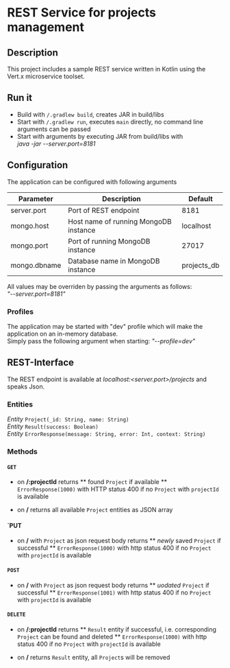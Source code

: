 ﻿# REST Service for projects management


## Description

This project includes a sample REST service written in Kotlin using the Vert.x microservice toolset.

## Run it

- Build with    `/.gradlew build`, creates JAR in build/libs
- Start with  `/.gradlew run`, executes `main` directly, no command line arguments can be passed
- Start with arguments by executing JAR from build/libs  with <br>
*java -jar <jarname> --server.port=8181*

## Configuration

The application can be configured with following arguments

|    Parameter        | Description | Default| 
| -------------------    | ------------------------------    |----------|
| server.port|Port of REST endpoint|8181|
| mongo.host|Host name of running MongoDB instance|localhost|
| mongo.port|Port of running MongoDB instance|27017|
| mongo.dbname|Database name in MongoDB instance|projects_db|    


All values may be overriden by passing the arguments as follows: <br>
*"--server.port=8181"*


### Profiles

The application may be started with "dev" profile which will make the application on an in-memory database. <br>
Simply pass the following argument when starting: *"--profile=dev"*


## REST-Interface

The REST endpoint is available at *localhost:<server.port>/projects* and speaks Json.

### Entities

*Entity* ``Project(_id: String, name: String)`` <br>
*Entity* ``Result(success: Boolean)`` <br>
*Entity* ``ErrorResponse(message: String, error: Int, context: String)``

### Methods

#### `GET`

* on **/:projectId** returns
** found ``Project`` if available
** ``ErrorResponse(1000)`` with HTTP status 400 if no ``Project`` with ``projectId`` is available

* on **/** returns all available ``Project`` entities as JSON array

#### `PUT

* on **/** with ``Project`` as json request body returns
** *newly* saved ``Project`` if successful
** ``ErrorResponse(1000)`` with http status 400 if no ``Project`` with ``projectId`` is available

#### `POST`

* on **/** with ``Project`` as json request body returns
** *uodated* ``Project`` if successful
** ``ErrorResponse(1001)`` with http status 400 if no ``Project`` with ``projectId`` is available

#### `DELETE`

* on **/:projectId** returns
** ``Result`` entity if successful, i.e. corresponding `Project` can be found and deleted
** ``ErrorResponse(1000)`` with http status 400 if no ``Project`` with ``projectId`` is available

* on **/** returns ``Result`` entity, all `Project`s will be removed
